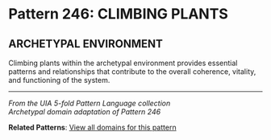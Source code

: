 # Pattern 246: CLIMBING PLANTS

## ARCHETYPAL ENVIRONMENT

Climbing plants within the archetypal environment provides essential patterns and relationships that contribute to the overall coherence, vitality, and functioning of the system.

---

*From the UIA 5-fold Pattern Language collection*  
*Archetypal domain adaptation of Pattern 246*

**Related Patterns**: [View all domains for this pattern](../../UIA/md/T246%20CLIMBING%20PLANTS.md)
